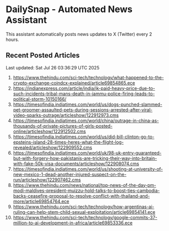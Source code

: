 # DailySnap - Automated News Assistant

This assistant automatically posts news updates to X (Twitter) every 2 hours.

## Recent Posted Articles

Last updated: Sat Jul 26 03:36:29 UTC 2025

1. https://www.thehindu.com/sci-tech/technology/what-happened-to-the-crypto-exchange-coindcx-explained/article69854865.ece
2. https://indianexpress.com/article/india/jk-paid-heavy-price-due-to-such-incidents-tribal-mans-death-in-jammu-police-firing-leads-to-political-storm-10150166/
3. https://timesofindia.indiatimes.com/world/us/dogs-punched-slammed-pet-groomer-assaulted-pets-during-sessions-arrested-after-viral-video-sparks-outrage/articleshow/122912973.cms
4. https://timesofindia.indiatimes.com/world/china/outrage-in-china-as-thousands-of-private-pictures-of-girls-posted-online/articleshow/122912502.cms
5. https://timesofindia.indiatimes.com/world/us/did-bill-clinton-go-to-epsteins-island-28-times-heres-what-the-flight-log-revealed/articleshow/122909552.cms
6. https://timesofindia.indiatimes.com/world/uk/98-uk-entry-guaranteed-but-with-forgery-how-pakistanis-are-tricking-their-way-into-britain-with-fake-50k-visa-documents/articleshow/122908074.cms
7. https://timesofindia.indiatimes.com/world/us/shooting-at-university-of-new-mexico-1-dead-another-injured-suspect-on-the-run/articleshow/122907462.cms
8. https://www.thehindu.com/news/national/top-news-of-the-day-pm-modi-maldives-president-muizzu-hold-talks-to-boost-ties-cambodia-backs-ceasefire-proposal-to-resolve-conflict-with-thailand-and-more/article69854764.ece
9. https://www.thehindu.com/sci-tech/technology/how-argentinas-ai-ruling-can-help-stem-child-sexual-exploitation/article69854141.ece
10. https://www.thehindu.com/sci-tech/technology/google-commits-37-million-to-ai-development-in-africa/article69853336.ece

